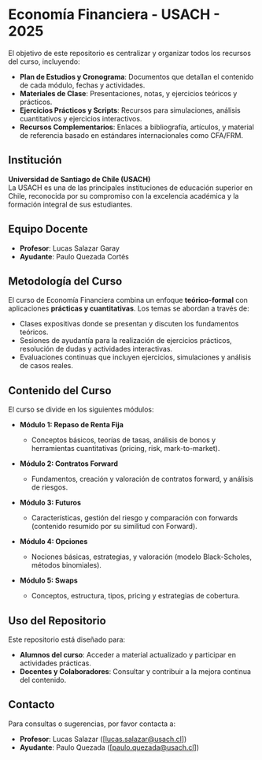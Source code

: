 # Economía Financiera - USACH - 2025

El objetivo de este repositorio es centralizar y organizar todos los recursos del curso, incluyendo:

- **Plan de Estudios y Cronograma**: Documentos que detallan el contenido de cada módulo, fechas y actividades.
- **Materiales de Clase**: Presentaciones, notas, y ejercicios teóricos y prácticos.
- **Ejercicios Prácticos y Scripts**: Recursos para simulaciones, análisis cuantitativos y ejercicios interactivos.
- **Recursos Complementarios**: Enlaces a bibliografía, artículos, y material de referencia basado en estándares internacionales como CFA/FRM.

## Institución

**Universidad de Santiago de Chile (USACH)**  
La USACH es una de las principales instituciones de educación superior en Chile, reconocida por su compromiso con la excelencia académica y la formación integral de sus estudiantes.

## Equipo Docente

- **Profesor**: Lucas Salazar Garay
- **Ayudante**: Paulo Quezada Cortés

## Metodología del Curso

El curso de Economía Financiera combina un enfoque **teórico-formal** con aplicaciones **prácticas y cuantitativas**. Los temas se abordan a través de:

- Clases expositivas donde se presentan y discuten los fundamentos teóricos.
- Sesiones de ayudantía para la realización de ejercicios prácticos, resolución de dudas y actividades interactivas.
- Evaluaciones continuas que incluyen ejercicios, simulaciones y análisis de casos reales.

## Contenido del Curso

El curso se divide en los siguientes módulos:

- **Módulo 1: Repaso de Renta Fija**  
  - Conceptos básicos, teorías de tasas, análisis de bonos y herramientas cuantitativas (pricing, risk, mark-to-market).

- **Módulo 2: Contratos Forward**  
  - Fundamentos, creación y valoración de contratos forward, y análisis de riesgos.

- **Módulo 3: Futuros**  
  - Características, gestión del riesgo y comparación con forwards (contenido resumido por su similitud con Forward).

- **Módulo 4: Opciones**  
  - Nociones básicas, estrategias, y valoración (modelo Black-Scholes, métodos binomiales).

- **Módulo 5: Swaps**  
  - Conceptos, estructura, tipos, pricing y estrategias de cobertura.

## Uso del Repositorio

Este repositorio está diseñado para:
- **Alumnos del curso**: Acceder a material actualizado y participar en actividades prácticas.
- **Docentes y Colaboradores**: Consultar y contribuir a la mejora continua del contenido.

## Contacto

Para consultas o sugerencias, por favor contacta a:
- **Profesor**: Lucas Salazar ([lucas.salazar@usach.cl])
- **Ayudante**: Paulo Quezada ([paulo.quezada@usach.cl])
